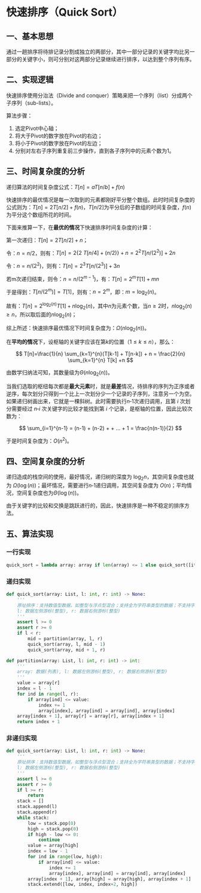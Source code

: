 # 快速排序（Quick Sort）

## 一、基本思想

通过一趟排序将待排记录分割成独立的两部分，其中一部分记录的关键字均比另一部分的关键字小，则可分别对这两部分记录继续进行排序，以达到整个序列有序。

## 二、实现逻辑

快速排序使用分治法（Divide and conquer）策略来把一个序列（list）分成两个子序列（sub-lists）。

算法步骤：

1. 选定Pivot中心轴；
2. 将大于Pivot的数字放在Pivot的右边；
3. 将小于Pivot的数字放在Pivot的左边；
4. 分别对左右子序列重复前三步操作，直到各子序列中的元素个数为1。

## 三、时间复杂度的分析

递归算法的时间复杂度公式：$T[n]=aT[n/b] + f(n)$

快速排序的最优情况是每一次取到的元素都刚好平分整个数组。此时时间复杂度的公式则为：$T[n]=2T[n/2]+f(n)$，$T[n/2]$为平分后的子数组的时间复杂度，$f(n)$为平分这个数组所花的时间。

下面来推算一下，在**最优的情况**下快速排序时间复杂度的计算：

第一次递归：$T[n] = 2T[n/2] + n$；

令：$n = n/2$，则有：$T[n]=2\{2 \ T[n/4] + (n/2)\} + n = 2^2 T[n / (2^2)] + 2n$

令：$n = n / (2^2)$，则有：$T[n] = 2^3 T[n/(2^3)]+3n$

若m次递归结束，则令：$n=n/(2^{m-1})$，有：$T[n]=2^{m} T[1] + mn$

于是得到：$T[n/(2^m)]=T[1]$，则有：$n=2^m$，即：$m=\log_2(n)$。

故有：$T[n] = 2^{\log_2(n)} T[1] + n \log_2(n)$，其中$n$为元素个数，当$n \geq 2$时，$n \log_2(n) \geq n$，所以取后面的$n\log_2(n)$；

综上所述：快速排序最优情况下时间复杂度为：$\Omega(n \log_2(n))$。

在**平均的情况**下，设枢轴的关键字应该在第$k$的位置（$1 \leq k \leq n$），那么：

$$
T[n]=\frac{1}{n} \sum_{k=1}^{n}(T[k-1] + T[n-k]) + n = \frac{2}{n} \sum_{k=1}^{n} T[k] +n 
$$

由数学归纳法可知，其数量级为$\Theta(n \log_2(n))$。

当我们选取的枢纽每次都是**最大元素**时，就是**最差**情况，待排序的序列为正序或者逆序，每次划分只得到一个比上一次划分少一个记录的子序列，注意另一个为空。如果递归树画出来，它就是一棵斜树。此时需要执行$n‐1$次递归调用，且第 $i$ 次划分需要经过 $n‐i$ 次关键字的比较才能找到第 $i$ 个记录，是枢轴的位置，因此比较次数为：

$$
\sum_{i=1}^{n-1} = (n-1) + (n-2) + + ... + 1 = \frac{n(n-1)}{2}
$$

于是时间复杂度为：$O(n^2)$。

## 四、空间复杂度的分析

递归造成的栈空间的使用，最好情况，递归树的深度为 $\log_2n$，其空间复杂度也就为 $\Omega(\log(n))$；最坏情况，需要进行$n‐1$递归调用，其空间复杂度为 $O(n)$；平均情况，空间复杂度也为$\Theta(\log(n))$。

由于关键字的比较和交换是跳跃进行的，因此，快速排序是一种不稳定的排序方法。

## 五、算法实现

### 一行实现

```python
quick_sort = lambda array: array if len(array) <= 1 else quick_sort([item for item in array[1:] if item <= array[0]]) + [array[0]] + quick_sort([item for item in array[1:] if item > array[0]])
```

### 递归实现

```python
def quick_sort(array: List, l: int, r: int) -> None:
	'''
	原址排序：支持数值型数据，如整型与浮点型混合；支持全为字符串类型的数据；不支持字符串型与数值型混合。
	l: 数据左侧游标(整型), r: 数据右侧游标(整型)
	'''
	assert l >= 0
	assert r >= 0
	if l < r:
		mid = partition(array, l, r)
		quick_sort(array, l, mid - 1)
		quick_sort(array, mid + 1, r)

def partition(array: List, l: int, r: int) -> int:
	'''
	array: 数据(列表), l: 数据左侧游标(整型), r: 数据右侧游标(整型)
	'''
	value = array[r]
	index = l - 1
	for ind in range(l, r):
		if array[ind] <= value:
			index += 1
			array[index], array[ind] = array[ind], array[index]
	array[index + 1], array[r] = array[r], array[index + 1]
	return index + 1
```

### 非递归实现

```python
def quick_sort(array: List, l: int, r: int) -> None:
	'''
	原址排序：支持数值型数据，如整型与浮点型混合；支持全为字符串类型的数据；不支持字符串型与数值型混合。
	l: 数据左侧游标(整型), r: 数据右侧游标(整型)
	'''
	assert l >= 0
	assert r >= 0
	if l >= r:
		return
	stack = []
	stack.append(l)
	stack.append(r)
	while stack:
		low = stack.pop(0)
		high = stack.pop(0)
		if high - low <= 0:
			continue
		value = array[high]
		index = low - 1
		for ind in range(low, high):
			if array[ind] <= value:
				index += 1
				array[index], array[ind] = array[ind], array[index]
		array[index + 1], array[high] = array[high], array[index + 1]
		stack.extend([low, index, index+2, high])
```
